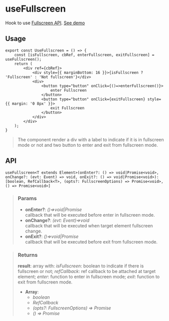 # useFullscreen
Hook to use [Fullscreen API](https://developer.mozilla.org/en-US/docs/Web/API/Fullscreen_API). [See demo](https://ndriadev.github.io/react-tools/#/hooks/api-dom/useFullscreen)

## Usage

```tsx
export const UseFullscreen = () => {
	const [isFullscreen, cbRef, enterFullscreen, exitFullscreen] = useFullscreen();
	return (
		<div ref={cbRef}>
			<div style={{ marginBottom: 16 }}>{isFullscreen ? 'Fullscreen' : 'Not fullscreen'}</div>
			<div>
				<button type="button" onClick={()=>enterFullscreen()}>
					enter Fullscreen
				</button>
				<button type="button" onClick={exitFullscreen} style={{ margin: '0 8px' }}>
					exit Fullscreen
				</button>
			</div>
		</div>
	);
}
```

> The component render a div with a label to indicate if it is in fullscreen mode or not and two button to enter and exit from fullscreen mode.


## API

```tsx
useFullscreen<T extends Element>(onEnter?: () => void|Promise<void>, onChange?: (evt: Event) => void, onExit?: () => void|Promise<void>): [boolean, RefCallback<T>, (opts?: FullscreenOptions) => Promise<void>, () => Promise<void>]
```

> ### Params
>
> - __onEnter?__: _()=>void|Promise<void>_  
callback that will be executed before enter in fullscreen mode.
> - __onChange?__: _(evt: Event)=>void_  
callback that will be executed when target element fullscreen change.
> - __onExit?__: _()=>void|Promise<void>_  
callback that will be executed before exit from fullscreen mode.
>


> ### Returns
>
> __result__: array with: _isFullscreen_: boolean to indicate if there is fullscreen or not; _refCallback_: ref callback to be attached at target element; _enter_: function to enter in fullscreen mode; _exit_: function to exit from fullscreen mode.
> - __Array__:  
>     - _boolean_  
>     - _RefCallback<T>_  
>     - _(opts?: FullscreenOptions) => Promise<void>_  
>     - _() => Promise<void>_  
>